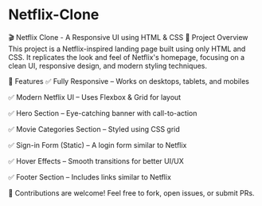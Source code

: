 # Netflix-Clone
🎬 Netflix Clone - A Responsive UI using HTML &amp; CSS 
📜 Project Overview
This project is a Netflix-inspired landing page built using only HTML and CSS. It replicates the look and feel of Netflix's homepage, focusing on a clean UI, responsive design, and modern styling techniques.

🚀 Features
✅ Fully Responsive – Works on desktops, tablets, and mobiles

✅ Modern Netflix UI – Uses Flexbox & Grid for layout

✅ Hero Section – Eye-catching banner with call-to-action

✅ Movie Categories Section – Styled using CSS grid

✅ Sign-in Form (Static) – A login form similar to Netflix

✅ Hover Effects – Smooth transitions for better UI/UX

✅ Footer Section – Includes links similar to Netflix


📢 Contributions are welcome! Feel free to fork, open issues, or submit PRs.
